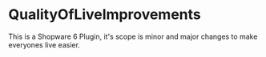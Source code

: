 # QualityOfLiveImprovements

This is a Shopware 6 Plugin, it's scope is minor and major changes to make everyones live easier.
